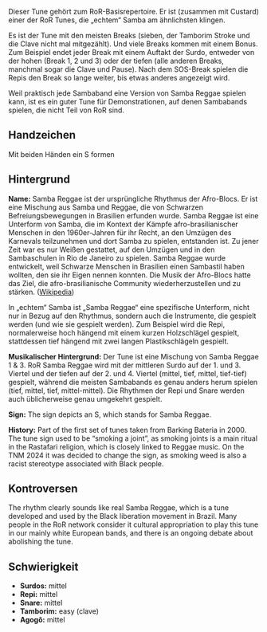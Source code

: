 Dieser Tune gehört zum RoR-Basisrepertoire. Er ist (zusammen mit Custard) einer
der RoR Tunes, die „echtem“ Samba am ähnlichsten klingen.

Es ist der Tune mit den meisten Breaks (sieben, der Tamborim Stroke und die
Clave nicht mal mitgezählt). Und viele Breaks kommen mit einem Bonus. Zum
Beispiel endet jeder Break mit einem Auftakt der Surdo, entweder von der hohen
(Break 1, 2 und 3) oder der tiefen (alle anderen Breaks, manchmal sogar die
Clave und Pause). Nach dem SOS-Break spielen die Repis den Break so lange
weiter, bis etwas anderes angezeigt wird.

Weil praktisch jede Sambaband eine Version von Samba Reggae spielen kann, ist es
ein guter Tune für Demonstrationen, auf denen Sambabands spielen, die nicht Teil
von RoR sind.

## Handzeichen

Mit beiden Händen ein S formen

## Hintergrund

**Name:** Samba Reggae ist der ursprüngliche Rhythmus der Afro-Blocs. Er ist
eine Mischung aus Samba und Reggae, die von Schwarzen Befreiungsbewegungen in
Brasilien erfunden wurde. Samba Reggae ist eine Unterform von Samba, die im
Kontext der Kämpfe afro-brasilianischer Menschen in den 1960er-Jahren für ihr
Recht, an den Umzügen des Karnevals teilzunehmen und dort Samba zu spielen,
entstanden ist. Zu jener Zeit war es nur Weißen gestattet, auf den Umzügen und
in den Sambaschulen in Rio de Janeiro zu spielen. Samba Reggae wurde entwickelt,
weil Schwarze Menschen in Brasilien einen Sambastil haben wollten, den sie ihr
Eigen nennen konnten. Die Musik der Afro-Blocs hatte das Ziel, die
afro-brasilianische Community wiederherzustellen und zu stärken.
([Wikipedia](https://en.wikipedia.org/wiki/Samba_reggae))

In „echtem“ Samba ist „Samba Reggae“ eine spezifische Unterform, nicht nur in
Bezug auf den Rhythmus, sondern auch die Instrumente, die gespielt werden (und
wie sie gespielt werden). Zum Beispiel wird die Repi, normalerweise hoch hängend
mit einem kurzen Holzschlägel gespielt, stattdessen tief hängend mit zwei langen
Plastikschlägeln gespielt.

**Musikalischer Hintergrund:** Der Tune ist eine Mischung von Samba Reggae 1 &
3. RoR Samba Reggae wird mit der mittleren Surdo auf der 1. und 3. Viertel und
der tiefen auf der 2. und 4. Viertel (mittel, tief, mittel, tief-tief) gespielt,
während die meisten Sambabands es genau anders herum spielen (tief, mittel,
tief, mittel-mittel). Die Rhythmen der Repi und Snare werden auch üblicherweise
genau umgekehrt gespielt.

**Sign:** The sign depicts an S, which stands for Samba Reggae.

**History:** Part of the first set of tunes taken from Barking Bateria in 2000.
The tune sign used to be “smoking a joint”, as smoking joints is a main ritual
in the Rastafari religion, which is closely linked to Reggae music. On the TNM
2024 it was decided to change the sign, as smoking weed is also a racist
stereotype associated with Black people.

## Kontroversen

The rhythm clearly sounds like real Samba Reggae, which is a tune developed and
used by the Black liberation movement in Brazil. Many people in the RoR network
consider it cultural appropriation to play this tune in our mainly white
European bands, and there is an ongoing debate about abolishing the tune.

## Schwierigkeit

* **Surdos:** mittel
* **Repi:** mittel
* **Snare:** mittel
* **Tamborim:** easy (clave)
* **Agogô:** mittel

